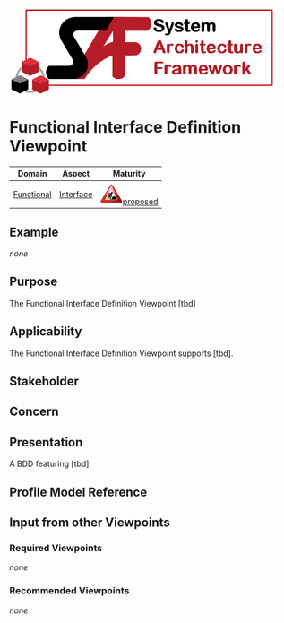 ![System Architecture Framework](../diagrams/Logo_SAF.png)
# Functional Interface Definition Viewpoint
|**Domain**|**Aspect**|**Maturity**|
| --- | --- | --- |
|[Functional](../domains.md#Domain-Functional)|[Interface](../aspects.md#Aspect-Interface)|![Proposed](../diagrams/Under_construction_icon-red.svg )[proposed](../using-saf/maturity.md#proposed)|
## Example
*none*
## Purpose
The Functional Interface Definition Viewpoint [tbd]
## Applicability
The Functional Interface Definition Viewpoint supports [tbd].
## Stakeholder
## Concern
## Presentation
A BDD featuring [tbd].

## Profile Model Reference
## Input from other Viewpoints
### Required Viewpoints
*none*
### Recommended Viewpoints
*none*
